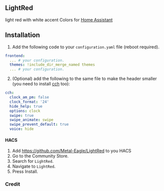 ## LightRed

light red with white accent Colors for [Home Assistant](https://www.home-assistant.io) 


## Installation

1. Add the following code to your `configuration.yaml` file (reboot required).

```yaml
frontend:
  ... # your configuration.
  themes: !include_dir_merge_named themes
  ... # your configuration.
```

2. (Optional) add 
the following to the same file to make the header smaller (you need to install [cch](https://github.com/maykar/compact-custom-header) too):
```yaml
cch:
  clock_am_pm: false
  clock_format: '24'
  hide_help: true
  options: clock
  swipe: true
  swipe_animate: swipe
  swipe_prevent_default: true
  voice: hide
```

#### HACS

1. Add https://github.com/Metal-Eagle/LightRed to you HACS
2. Go to the Community Store.
3. Search for `LightRed`.
4. Navigate to `LightRed`.
5. Press Install.


### Credit
